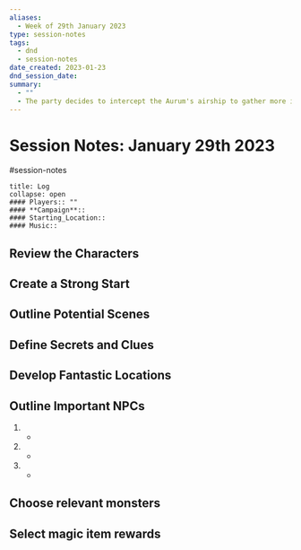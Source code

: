 ```yaml
---
aliases:
  - Week of 29th January 2023
type: session-notes
tags:
  - dnd
  - session-notes
date_created: 2023-01-23
dnd_session_date: 
summary:
  - ""
  - The party decides to intercept the Aurum's airship to gather more information and potentially thwart the Aurum's plans. They engage in a thrilling airship chase through the skies of Sharn.
---
```

# Session Notes: January 29th 2023
#session-notes 
```ad-example
title: Log
collapse: open
#### Players:: ""
#### **Campaign**:: 
#### Starting_Location::
#### Music::
```

## Review the Characters

## Create a Strong Start

## Outline Potential Scenes

## Define Secrets and Clues

## Develop Fantastic Locations

## Outline Important NPCs
1. - 
2. -
3. -

## Choose relevant monsters

## Select magic item rewards